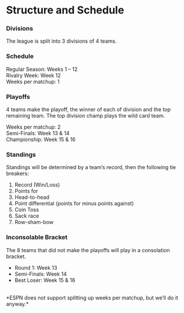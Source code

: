 # Structure and Schedule

### Divisions

The league is split into 3 divisions of 4 teams.

### Schedule


Regular Season:     Weeks 1 – 12<br/>
Rivalry Week:       Week 12<br/>
Weeks per matchup:  1<br/>

### Playoffs


4 teams make the playoff, the winner of each of division and the top remaining team.  The top division champ plays the wild card team.

Weeks per matchup:  2<br/>
Semi-Finals:        Week 13 & 14<br/>
Championship:   Week 15 & 16<br/>

### Standings


Standings will be determined by a team’s record, then the following tie breakers:

1.  Record (Win/Loss)
2.  Points for
3.  Head-to-head
4.  Point differential (points for minus points against)
5.  Coin Toss
6.  Sack race
7.  Row-sham-bow

### Inconsolable Bracket


The 8 teams that did not make the playoffs will play in a consolation bracket.

* Round 1:        Week 13
* Semi-Finals:        Week 14
* Best Loser:     Week 15 & 16
<br/>
*ESPN does not support splitting up weeks per matchup, but we’ll do it anyway.*
